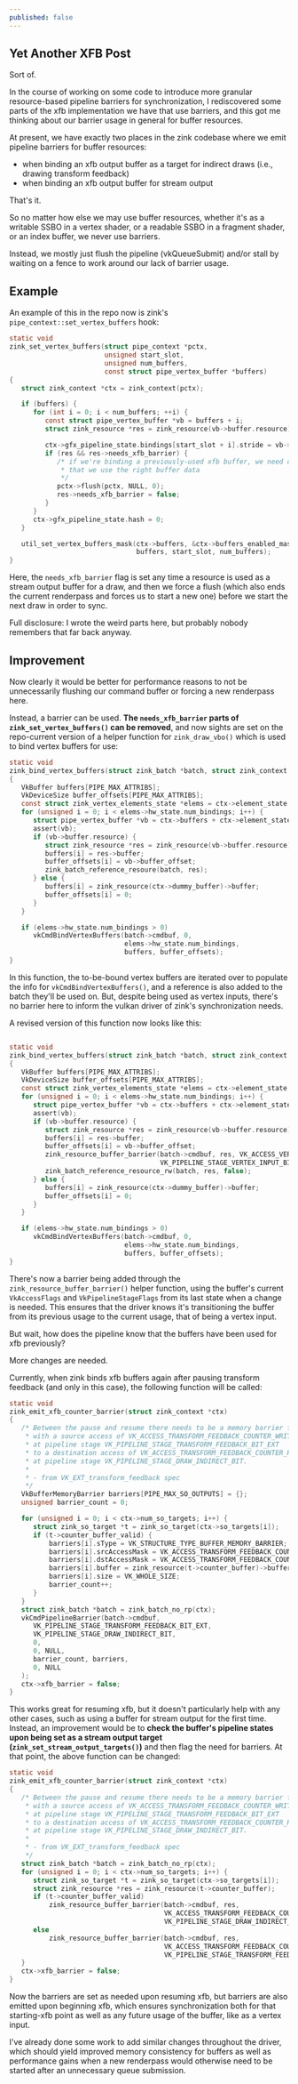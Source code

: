 ```yaml
---
published: false
---
```

## Yet Another XFB Post

Sort of.

In the course of working on some code to introduce more granular resource-based pipeline barriers for synchronization, I rediscovered some parts of the xfb implementation we have that use barriers, and this got me thinking about our barrier usage in general for buffer resources.

At present, we have exactly two places in the zink codebase where we emit pipeline barriers for buffer resources:
* when binding an xfb output buffer as a target for indirect draws (i.e., drawing transform feedback)
* when binding an xfb output buffer for stream output

That's it.

So no matter how else we may use buffer resources, whether it's as a writable SSBO in a vertex shader, or a readable SSBO in a fragment shader, or an index buffer, we never use barriers.

Instead, we mostly just flush the pipeline (vkQueueSubmit) and/or stall by waiting on a fence to work around our lack of barrier usage.

## Example
An example of this in the repo now is zink's `pipe_context::set_vertex_buffers` hook:
```c
static void
zink_set_vertex_buffers(struct pipe_context *pctx,
                        unsigned start_slot,
                        unsigned num_buffers,
                        const struct pipe_vertex_buffer *buffers)
{
   struct zink_context *ctx = zink_context(pctx);

   if (buffers) {
      for (int i = 0; i < num_buffers; ++i) {
         const struct pipe_vertex_buffer *vb = buffers + i;
         struct zink_resource *res = zink_resource(vb->buffer.resource);

         ctx->gfx_pipeline_state.bindings[start_slot + i].stride = vb->stride;
         if (res && res->needs_xfb_barrier) {
            /* if we're binding a previously-used xfb buffer, we need cmd buffer synchronization to ensure
             * that we use the right buffer data
             */
            pctx->flush(pctx, NULL, 0);
            res->needs_xfb_barrier = false;
         }
      }
      ctx->gfx_pipeline_state.hash = 0;
   }

   util_set_vertex_buffers_mask(ctx->buffers, &ctx->buffers_enabled_mask,
                                buffers, start_slot, num_buffers);
}
```
Here, the `needs_xfb_barrier` flag is set any time a resource is used as a stream output buffer for a draw, and then we force a flush (which also ends the current renderpass and forces us to start a new one) before we start the next draw in order to sync.

Full disclosure: I wrote the weird parts here, but probably nobody remembers that far back anyway.

## Improvement
Now clearly it would be better for performance reasons to not be unnecessarily flushing our command buffer or forcing a new renderpass here.

Instead, a barrier can be used. **The `needs_xfb_barrier` parts of `zink_set_vertex_buffers()` can be removed**, and now sights are set on the repo-current version of a helper function for `zink_draw_vbo()` which is used to bind vertex buffers for use:
```c
static void
zink_bind_vertex_buffers(struct zink_batch *batch, struct zink_context *ctx)
{
   VkBuffer buffers[PIPE_MAX_ATTRIBS];
   VkDeviceSize buffer_offsets[PIPE_MAX_ATTRIBS];
   const struct zink_vertex_elements_state *elems = ctx->element_state;
   for (unsigned i = 0; i < elems->hw_state.num_bindings; i++) {
      struct pipe_vertex_buffer *vb = ctx->buffers + ctx->element_state->binding_map[i];
      assert(vb);
      if (vb->buffer.resource) {
         struct zink_resource *res = zink_resource(vb->buffer.resource);
         buffers[i] = res->buffer;
         buffer_offsets[i] = vb->buffer_offset;
         zink_batch_reference_resoure(batch, res);
      } else {
         buffers[i] = zink_resource(ctx->dummy_buffer)->buffer;
         buffer_offsets[i] = 0;
      }
   }

   if (elems->hw_state.num_bindings > 0)
      vkCmdBindVertexBuffers(batch->cmdbuf, 0,
                             elems->hw_state.num_bindings,
                             buffers, buffer_offsets);
}
```
In this function, the to-be-bound vertex buffers are iterated over to populate the info for `vkCmdBindVertexBuffers()`, and a reference is also added to the batch they'll be used on. But, despite being used as vertex inputs, there's no barrier here to inform the vulkan driver of zink's synchronization needs.

A revised version of this function now looks like this:
```c

static void
zink_bind_vertex_buffers(struct zink_batch *batch, struct zink_context *ctx)
{
   VkBuffer buffers[PIPE_MAX_ATTRIBS];
   VkDeviceSize buffer_offsets[PIPE_MAX_ATTRIBS];
   const struct zink_vertex_elements_state *elems = ctx->element_state;
   for (unsigned i = 0; i < elems->hw_state.num_bindings; i++) {
      struct pipe_vertex_buffer *vb = ctx->buffers + ctx->element_state->binding_map[i];
      assert(vb);
      if (vb->buffer.resource) {
         struct zink_resource *res = zink_resource(vb->buffer.resource);
         buffers[i] = res->buffer;
         buffer_offsets[i] = vb->buffer_offset;
         zink_resource_buffer_barrier(batch->cmdbuf, res, VK_ACCESS_VERTEX_ATTRIBUTE_READ_BIT,
                                      VK_PIPELINE_STAGE_VERTEX_INPUT_BIT);
         zink_batch_reference_resource_rw(batch, res, false);
      } else {
         buffers[i] = zink_resource(ctx->dummy_buffer)->buffer;
         buffer_offsets[i] = 0;
      }
   }

   if (elems->hw_state.num_bindings > 0)
      vkCmdBindVertexBuffers(batch->cmdbuf, 0,
                             elems->hw_state.num_bindings,
                             buffers, buffer_offsets);
}
```
There's now a barrier being added through the `zink_resource_buffer_barrier()` helper function, using the buffer's current `VkAccessFlags` and `VkPipelineStageFlags` from its last state when a change is needed. This ensures that the driver knows it's transitioning the buffer from its previous usage to the current usage, that of being a vertex input.

But wait, how does the pipeline know that the buffers have been used for xfb previously?

More changes are needed.

Currently, when zink binds xfb buffers again after pausing transform feedback (and only in this case), the following function will be called:
```c
static void
zink_emit_xfb_counter_barrier(struct zink_context *ctx)
{
   /* Between the pause and resume there needs to be a memory barrier for the counter buffers
    * with a source access of VK_ACCESS_TRANSFORM_FEEDBACK_COUNTER_WRITE_BIT_EXT
    * at pipeline stage VK_PIPELINE_STAGE_TRANSFORM_FEEDBACK_BIT_EXT
    * to a destination access of VK_ACCESS_TRANSFORM_FEEDBACK_COUNTER_READ_BIT_EXT
    * at pipeline stage VK_PIPELINE_STAGE_DRAW_INDIRECT_BIT.
    *
    * - from VK_EXT_transform_feedback spec
    */
   VkBufferMemoryBarrier barriers[PIPE_MAX_SO_OUTPUTS] = {};
   unsigned barrier_count = 0;

   for (unsigned i = 0; i < ctx->num_so_targets; i++) {
      struct zink_so_target *t = zink_so_target(ctx->so_targets[i]);
      if (t->counter_buffer_valid) {
          barriers[i].sType = VK_STRUCTURE_TYPE_BUFFER_MEMORY_BARRIER;
          barriers[i].srcAccessMask = VK_ACCESS_TRANSFORM_FEEDBACK_COUNTER_WRITE_BIT_EXT;
          barriers[i].dstAccessMask = VK_ACCESS_TRANSFORM_FEEDBACK_COUNTER_READ_BIT_EXT;
          barriers[i].buffer = zink_resource(t->counter_buffer)->buffer;
          barriers[i].size = VK_WHOLE_SIZE;
          barrier_count++;
      }
   }
   struct zink_batch *batch = zink_batch_no_rp(ctx);
   vkCmdPipelineBarrier(batch->cmdbuf,
      VK_PIPELINE_STAGE_TRANSFORM_FEEDBACK_BIT_EXT,
      VK_PIPELINE_STAGE_DRAW_INDIRECT_BIT,
      0,
      0, NULL,
      barrier_count, barriers,
      0, NULL
   );
   ctx->xfb_barrier = false;
}
```
This works great for resuming xfb, but it doesn't particularly help with any other cases, such as using a buffer for stream output for the first time. Instead, an improvement would be to **check the buffer's pipeline states upon being set as a stream output target (`zink_set_stream_output_targets()`)** and then flag the need for barriers. At that point, the above function can be changed:
```c
static void
zink_emit_xfb_counter_barrier(struct zink_context *ctx)
{
   /* Between the pause and resume there needs to be a memory barrier for the counter buffers
    * with a source access of VK_ACCESS_TRANSFORM_FEEDBACK_COUNTER_WRITE_BIT_EXT
    * at pipeline stage VK_PIPELINE_STAGE_TRANSFORM_FEEDBACK_BIT_EXT
    * to a destination access of VK_ACCESS_TRANSFORM_FEEDBACK_COUNTER_READ_BIT_EXT
    * at pipeline stage VK_PIPELINE_STAGE_DRAW_INDIRECT_BIT.
    *
    * - from VK_EXT_transform_feedback spec
    */
   struct zink_batch *batch = zink_batch_no_rp(ctx);
   for (unsigned i = 0; i < ctx->num_so_targets; i++) {
      struct zink_so_target *t = zink_so_target(ctx->so_targets[i]);
      struct zink_resource *res = zink_resource(t->counter_buffer);
      if (t->counter_buffer_valid)
          zink_resource_buffer_barrier(batch->cmdbuf, res,
                                       VK_ACCESS_TRANSFORM_FEEDBACK_COUNTER_READ_BIT_EXT,
                                       VK_PIPELINE_STAGE_DRAW_INDIRECT_BIT);
      else
          zink_resource_buffer_barrier(batch->cmdbuf, res,
                                       VK_ACCESS_TRANSFORM_FEEDBACK_COUNTER_WRITE_BIT_EXT,
                                       VK_PIPELINE_STAGE_TRANSFORM_FEEDBACK_BIT_EXT);
   }
   ctx->xfb_barrier = false;
}
```
Now the barriers are set as needed upon resuming xfb, but barriers are also emitted upon beginning xfb, which ensures synchronization both for that starting-xfb point as well as any future usage of the buffer, like as a vertex input.

I've already done some work to add similar changes throughout the driver, which should yield improved memory consistency for buffers as well as performance gains when a new renderpass would otherwise need to be started after an unnecessary queue submission.